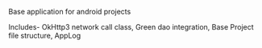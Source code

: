 Base application for android projects

Includes-
OkHttp3 network call class,
Green dao integration,
Base Project file structure,
AppLog
